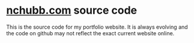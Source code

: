# <a href="http://nchubb.com">nchubb.com</a> source code

This is the source code for my portfolio website.  It is always evolving and the code on github may not reflect the exact current website online.
